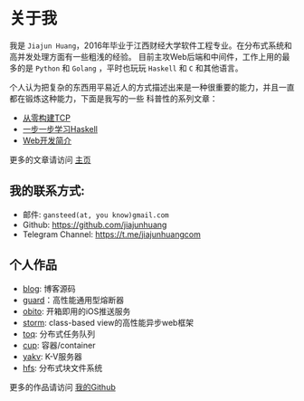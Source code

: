 # 关于我

我是 `Jiajun Huang`，2016年毕业于江西财经大学软件工程专业。在分布式系统和高并发处理方面有一些粗浅的经验。
目前主攻Web后端和中间件，工作上用的最多的是 `Python` 和 `Golang` ，平时也玩玩 `Haskell` 和 `C` 和其他语言。

个人认为把复杂的东西用平易近人的方式描述出来是一种很重要的能力，并且一直都在锻炼这种能力，下面是我写的一些
科普性的系列文章：

- [从零构建TCP](https://jiajunhuang.com/articles/2017_08_12-tcp_ip.md.html)
- [一步一步学习Haskell](https://jiajunhuang.com/articles/2017_09_11-learn_you_a_haskell_part_1.md.html)
- [Web开发简介](https://jiajunhuang.com/articles/2017_10_19-web_dev_series.md.html)

更多的文章请访问 [主页](https://jiajunhuang.com/)

## 我的联系方式:

- 邮件: `gansteed(at, you know)gmail.com`
- Github: https://github.com/jiajunhuang
- Telegram Channel: https://t.me/jiajunhuangcom

## 个人作品

- [blog](https://github.com/jiajunhuang/blog): 博客源码
- [guard](https://github.com/jiajunhuang/guard)：高性能通用型熔断器
- [obito](https://github.com/jiajunhuang/obito): 开箱即用的iOS推送服务
- [storm](https://github.com/jiajunhuang/storm): class-based view的高性能异步web框架
- [toq](https://github.com/jiajunhuang/toq): 分布式任务队列
- [cup](https://github.com/jiajunhuang/cup): 容器/container
- [yakv](https://github.com/jiajunhuang/yakv): K-V服务器
- [hfs](https://github.com/jiajunhuang/hfs): 分布式块文件系统

更多的作品请访问 [我的Github](https://github.com/jiajunhuang?utf8=%E2%9C%93&tab=repositories&q=&type=source&language=)
